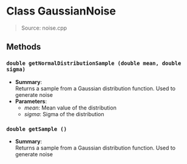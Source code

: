 # Class GaussianNoise
> Source: noise.cpp
## Methods
### ``double getNormalDistributionSample (double mean, double sigma)``
* **Summary**:  
  Returns a sample from a Gaussian distribution function. Used to generate noise  
* **Parameters**:  
  * _mean_: Mean value of the distribution
  * _sigma_: Sigma of the distribution
### ``double getSample ()``
* **Summary**:  
  Returns a sample from a Gaussian distribution function. Used to generate noise  

